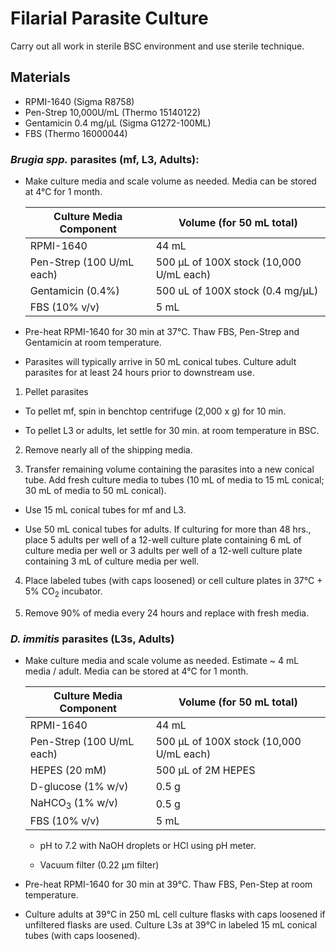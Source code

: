 # Filarial Parasite Culture

Carry out all work in sterile BSC environment and use sterile technique.

## Materials
- RPMI-1640 (Sigma R8758)   
- Pen-Strep 10,000U/mL (Thermo 15140122)  
- Gentamicin 0.4 mg/µL (Sigma G1272-100ML)  
- FBS (Thermo 16000044)


### ***Brugia spp.*** parasites (mf, L3, Adults):

- Make culture media and scale volume as needed. Media can be stored at 4°C for 1 month.

  | Culture Media Component    | Volume (for 50 mL total)        |
  |----------------------------|----------------------------------------|
  |RPMI-1640                    |44 mL                                   |
  |Pen-Strep (100 U/mL each)    |500 μL of 100X stock (10,000 U/mL each) |
  |Gentamicin (0.4%) |500 uL of 100X stock (0.4 mg/μL)        |
  |FBS (10% v/v)       |5 mL                                    |

- Pre-heat RPMI-1640 for 30 min at 37°C. Thaw FBS, Pen-Strep and Gentamicin at room temperature.

- Parasites will typically arrive in 50 mL conical tubes. Culture adult parasites for at least 24 hours prior to downstream use.

1. Pellet parasites

  - To pellet mf, spin in benchtop centrifuge (2,000 x g) for 10 min.

  - To pellet L3 or adults, let settle for 30 min. at room temperature in BSC.

2. Remove nearly all of the shipping media.

3. Transfer remaining volume containing the parasites into a new conical tube. Add fresh culture media to tubes (10 mL of media to 15 mL conical; 30 mL of media to 50 mL conical).

  - Use 15 mL conical tubes for mf and L3.

  - Use 50 mL conical tubes for adults. If culturing for more than 48 hrs., place 5 adults per well of a 12-well culture plate containing 6 mL of culture media per well or 3 adults per well of a 12-well culture plate containing 3 mL of culture media per well.

4. Place labeled tubes (with caps loosened) or cell culture plates in 37°C + 5% CO<sub>2</sub> incubator.

5. Remove 90% of media every 24 hours and replace with fresh media.

### *D. immitis* parasites (L3s, Adults)

- Make culture media and scale volume as needed. Estimate ~ 4 mL media / adult. Media can be stored at 4°C for 1 month.

    | Culture Media Component  | Volume (for 50 mL total) |
    |------------|-----------|
    |RPMI-1640 | 44 mL  |
    |Pen-Strep (100 U/mL each)   | 500 μL of 100X stock (10,000 U/mL each) |
    |HEPES (20 mM) | 500 μL of 2M HEPES |
    |D-glucose (1% w/v) | 0.5 g |
    |NaHCO<sub>3</sub> (1% w/v)| 0.5 g |
    |FBS (10% v/v) | 5 mL |

    - pH to 7.2 with NaOH droplets or HCl using pH meter.

    - Vacuum filter (0.22 μm filter)

- Pre-heat RPMI-1640 for 30 min at 39°C. Thaw FBS, Pen-Step at room temperature.

- Culture adults at 39°C in 250 mL cell culture flasks with caps loosened if unfiltered flasks are used. Culture L3s at 39°C in labeled 15 mL conical tubes (with caps loosened).
